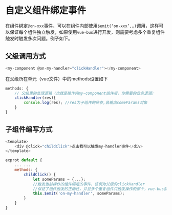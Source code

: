 # 自定义组件绑定事件

在组件绑定`@on-xxx`事件，可以在组件内部使用`$emit(‘on-xxx’,…)`调用，这样可以保证每个组件独立触发，如果使用`vue-bus`进行开发，则需要考虑多个重复组件触发时触发多次问题。例子如下。

## 父级调用方式

```js
<my-component @on-my-handler="clickHandler"></my-component>
```

在父级所在单元（vue文件）中的methods设置如下

```js
methods: {
    // 父级里的处理逻辑（也就是操作完my-component组件后，你需要的业务逻辑）
    clickHandler(res){
        console.log(res); //res为子组件的传参,会输出someParams对象
    }
}
```

## 子组件编写方式

```js
<template>
    <div @click="childClick">点击我可以触发my-handler事件</div>
</template>

exprot default {
    ... ...
    methods: {
        childClick() {
            let someParams = {...};
            //触发当前操作的组件绑定的事件，该例为父级的clickHandler
            //保证了组件触发的正确性，并且多个重复组件只触发操作的那个，vue-bus就需要额外设定参数区分
            this.$emit('on-my-handler', someParams); 
        }
    }
}
```



